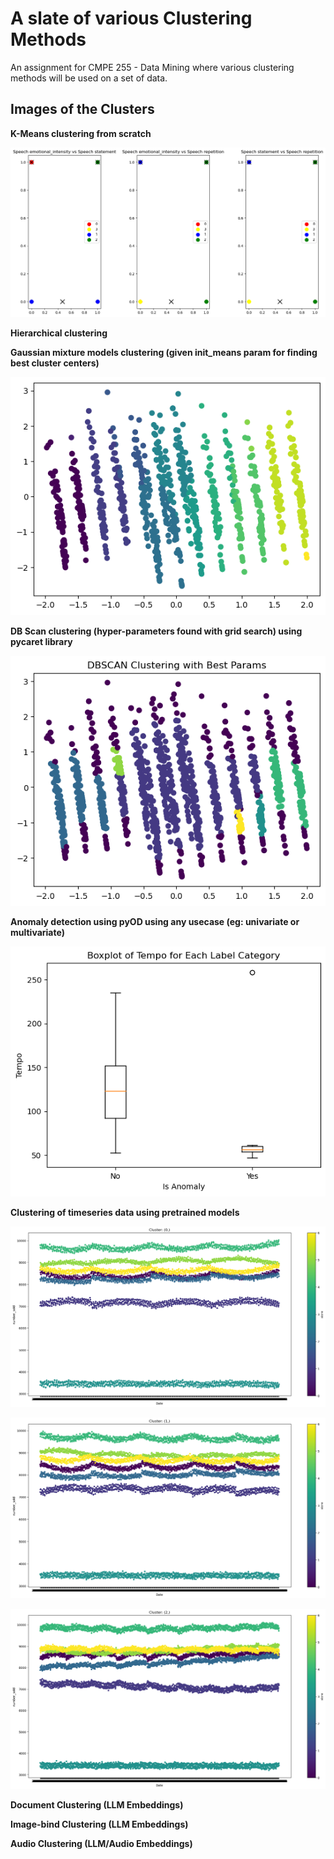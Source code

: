 # A slate of various Clustering Methods
An assignment for CMPE 255 - Data Mining where various clustering methods will be used on a set of data.

## Images of the Clusters

**K-Means clustering from scratch**

![Cluster Image](./images/KMeans_Clustering_emotionaudio.png)


**Hierarchical clustering**


**Gaussian mixture models clustering (given init_means param for finding best cluster centers)**

![Cluster Image](./images/GMM_Clustering_emotionaudio.png)


**DB Scan clustering (hyper-parameters found with grid search) using pycaret library**

![Cluster Image](./images/DBSCAN_Clustering_emotionaudio.png)

**Anomaly detection using pyOD using any usecase (eg: univariate or multivariate)**

![Cluster Image](./images/outlier_boxplot_emotiontempo.png)

**Clustering of timeseries data using pretrained models**


![Cluster Image](./images/TS_Clustering_storesales_01.png)

![Cluster Image](./images/TS_Clustering_storesales_02.png)

![Cluster Image](./images/TS_Clustering_storesales_03.png)

**Document Clustering (LLM Embeddings)**


**Image-bind Clustering (LLM Embeddings)**



**Audio Clustering (LLM/Audio Embeddings)**
